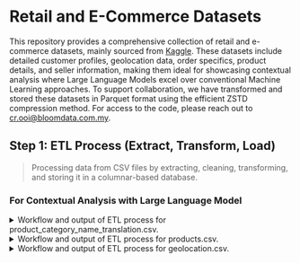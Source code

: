 # Retail and E-Commerce Datasets

This repository provides a comprehensive collection of retail and e-commerce datasets, mainly sourced from [Kaggle](https://www.kaggle.com/datasets/olistbr/brazilian-ecommerce). These datasets include detailed customer profiles, geolocation data, order specifics, product details, and seller information, making them ideal for showcasing contextual analysis where Large Language Models excel over conventional Machine Learning approaches. To support collaboration, we have transformed and stored these datasets in Parquet format using the efficient ZSTD compression method. For access to the code, please reach out to cr.ooi@bloomdata.com.my.

## Step 1: ETL Process (Extract, Transform, Load)

> Processing data from CSV files by extracting, cleaning, transforming, and storing it in a columnar-based database.

### For Contextual Analysis with Large Language Model

<details>
<summary>
Workflow and output of ETL process for product_category_name_translation.csv.
</summary>

- Checking data type consistency, missing values, and duplicate values before processing.
  > - The `product_category_name_translation.csv` file has no missing values and duplicate values across all columns.
  > - No missing values were found, but further checks for data integrity are necessary.
  > - Below is the summary of data types, missing, and duplicate values before processing.
    
  ```sql
  +---+-------------------------------+-----------+----------------+------------------+
  |   | Column                        | Data Type | Missing Values | Duplicate Values |
  +---+-------------------------------+-----------+----------------+------------------+
  | 0 | product_category_name         | object    | 0              | 0                |
  | 1 | product_category_name_english | object    | 0              | 0                |
  +---+-------------------------------+-----------+----------------+------------------+
  ```

- Checking and converting columns to object data type to enable replacement of empty strings, null values, and 'nan' values with 'Unknown'.
  > - Column: `product_category_name` already in object data type.
  > - Column: `product_category_name_english` already in object data type.

- Checking and replacing empty strings, null values, and 'nan' values in each object column with 'Unknown'.
  > - No empty strings, null values, or 'nan' values found in column: `product_category_name`.
  > - No empty strings, null values, or 'nan' values found in column: `product_category_name_english`.

- Checking and normalizing text with diacritics and special characters in each object column.
  > - No text with diacritics and special characters found in column: `product_category_name`.
  > - No text with diacritics and special characters found in column: `product_category_name_english`.

- All columns are unique and clean. As they will be merged with the `products` DataFrame, no additional data transformation is needed.

- Below are the first 3 rows of the `llm_product_category_name_translation` table after processing and storing in the database.
  > - The complete table is available in `llm_product_category_name_translation.parquet`.

  ```sql
  +---+------------------------+-------------------------------+
  |   | product_category_name  | product_category_name_english |
  +---+------------------------+-------------------------------+
  | 0 | beleza_saude           | health_beauty                 |
  | 1 | informatica_acessorios | computers_accessories         |
  | 2 | automotivo             | auto                          |
  +---+------------------------+-------------------------------+
  ```
<br>
</details>

<details>
<summary>
Workflow and output of ETL process for products.csv.
</summary>

- Checking data type consistency, missing values, and duplicate values before processing.
  > - The `products.csv` file has some missing values and contains duplicate values in most of the columns.
  > - Below is the summary of data types, missing, and duplicate values before processing.

  ```sql
  +---+----------------------------+-----------+----------------+------------------+
  |   | Column                     | Data Type | Missing Values | Duplicate Values |
  +---+----------------------------+-----------+----------------+------------------+
  | 0 | product_id                 | object    | 0              | 0                |
  | 1 | product_category_name      | object    | 610            | 32877            |
  | 2 | product_name_lenght        | float64   | 610            | 32884            |
  | 3 | product_description_lenght | float64   | 610            | 29990            |
  | 4 | product_photos_qty         | float64   | 610            | 32931            |
  | 5 | product_weight_g           | float64   | 2              | 30746            |
  | 6 | product_length_cm          | float64   | 2              | 32851            |
  | 7 | product_height_cm          | float64   | 2              | 32848            |
  | 8 | product_width_cm           | float64   | 2              | 32855            |
  +---+----------------------------+-----------+----------------+------------------+
  ```

- Merge `products` DataFrame with `llm_product_category_name_translation` table to update product category names from Portugues to English.

- Checking data type consistency, missing values, and duplicate values after joining.
  > - The merged DataFrame shows an increase in missing and duplicate values, particularly in the `product_category_name_english` column.
  > - Below is the summary of data types, missing, and duplicate values after joining.

  ```sql
  +---+-------------------------------+-----------+----------------+------------------+
  |   | Column                        | Data Type | Missing Values | Duplicate Values |
  +---+-------------------------------+-----------+----------------+------------------+
  | 0 | product_id                    | object    | 0              | 0                |
  | 1 | product_category_name_english | object    | 623            | 32879            |
  | 2 | product_name_lenght           | float64   | 610            | 32884            |
  | 3 | product_description_lenght    | float64   | 610            | 29990            |
  | 4 | product_photos_qty            | float64   | 610            | 32931            |
  | 5 | product_weight_g              | float64   | 2              | 30746            |
  | 6 | product_length_cm             | float64   | 2              | 32851            |
  | 7 | product_height_cm             | float64   | 2              | 32848            |
  | 8 | product_width_cm              | float64   | 2              | 32855            |
  +---+-------------------------------+-----------+----------------+------------------+
  ```

- Checking and converting columns to object data type to enable replacement of empty strings, null values, and 'nan' values with 'Unknown'.
  > - Column: `product_id` already in object data type.
  > - Column: `product_category_name_english` already in object data type.
  > - Converted column: `product_name_lenght` from float64 to object data type.
  > - Converted column: `product_description_lenght` from float64 to object data type.
  > - Converted column: `product_photos_qty` from float64 to object data type.
  > - Converted column: `product_weight_g` from float64 to object data type.
  > - Converted column: `product_length_cm` from float64 to object data type.
  > - Converted column: `product_height_cm` from float64 to object data type.
  > - Converted column: `product_width_cm` from float64 to object data type.

- Checking data type consistency, missing values, and duplicate values after converting data types.
  > - The DataFrame now shows missing values only in the `product_category_name_english` column. Duplicate values remain the same.
  > - There is a need to check further for data integrity.
  > - Below is the summary of data types, missing, and duplicate values after converting data types.

  ```sql
  +---+-------------------------------+-----------+----------------+------------------+
  |   | Column                        | Data Type | Missing Values | Duplicate Values |
  +---+-------------------------------+-----------+----------------+------------------+
  | 0 | product_id                    | object    | 0              | 0                |
  | 1 | product_category_name_english | object    | 623            | 32879            |
  | 2 | product_name_lenght           | object    | 0              | 32884            |
  | 3 | product_description_lenght    | object    | 0              | 29990            |
  | 4 | product_photos_qty            | object    | 0              | 32931            |
  | 5 | product_weight_g              | object    | 0              | 30746            |
  | 6 | product_length_cm             | object    | 0              | 32851            |
  | 7 | product_height_cm             | object    | 0              | 32848            |
  | 8 | product_width_cm              | object    | 0              | 32855            |
  +---+-------------------------------+-----------+----------------+------------------+
  ```

- Checking and replacing empty strings, null values, and 'nan' values in each object column with 'Unknown'.
  > - No empty strings, null values, or 'nan' values found in column: `product_id`.
  > - Empty strings, null values, or 'nan' values found in column: `product_category_name_english`. Replaced with 'Unknown'.
  > - Empty strings, null values, or 'nan' values found in column: `product_name_lenght`. Replaced with 'Unknown'.
  > - Empty strings, null values, or 'nan' values found in column: `product_description_lenght`. Replaced with 'Unknown'.
  > - Empty strings, null values, or 'nan' values found in column: `product_photos_qty`. Replaced with 'Unknown'.
  > - Empty strings, null values, or 'nan' values found in column: `product_weight_g`. Replaced with 'Unknown'.
  > - Empty strings, null values, or 'nan' values found in column: `product_length_cm`. Replaced with 'Unknown'.
  > - Empty strings, null values, or 'nan' values found in column: `product_height_cm`. Replaced with 'Unknown'.
  > - Empty strings, null values, or 'nan' values found in column: `product_width_cm`. Replaced with 'Unknown'.

- Checking and normalizing text with diacritics and special characters in each object column.
  > - No text with diacritics and special characters found in column: `product_id`.
  > - No text with diacritics and special characters found in column: `product_category_name_english`.
  > - No text with diacritics and special characters found in column: `product_name_lenght`.
  > - No text with diacritics and special characters found in column: `product_description_lenght`.
  > - No text with diacritics and special characters found in column: `product_photos_qty`.
  > - No text with diacritics and special characters found in column: `product_weight_g`.
  > - No text with diacritics and special characters found in column: `product_length_cm`.
  > - No text with diacritics and special characters found in column: `product_height_cm`.
  > - No text with diacritics and special characters found in column: `product_width_cm`.

- Checking the validity of duplicate values
  > - First 3 duplicate entries in column: `product_category_name_english`:
  
  ```sql
  +---+-------------------------------+------------------+
  |   | product_category_name_english | duplicates_count |
  +---+-------------------------------+------------------+
  | 0 | baby                          | 918              |
  | 1 | musical_instruments           | 288              |
  | 2 | furniture_decor               | 2656             |
  +---+-------------------------------+------------------+
  ```

  > - First 3 duplicate entries in column: `product_name_lenght`:

  ```sql
  +---+---------------------+------------------+
  |   | product_name_lenght | duplicates_count |
  +---+---------------------+------------------+
  | 0 | 56.0                | 1674             |
  | 1 | 59.0                | 2024             |
  | 2 | 56.0                | 1674             |
  +---+---------------------+------------------+
  ```

  > - First 3 duplicate entries in column: `product_description_lenght`:

  ```sql
  +---+----------------------------+------------------+
  |   | product_description_lenght | duplicates_count |
  +---+----------------------------+------------------+
  | 0 | 206.0                      | 24               |
  | 1 | 509.0                      | 39               |
  | 2 | 402.0                      | 34               |
  +---+----------------------------+------------------+
  ```

  > - First 3 duplicate entries in column: `product_photos_qty`

  ```sql
  +---+--------------------+------------------+
  |   | product_photos_qty | duplicates_count |
  +---+--------------------+------------------+
  | 0 | 1.0                | 16488            |
  | 1 | 1.0                | 16488            |
  | 2 | 1.0                | 16488            |
  +---+--------------------+------------------+
  ```

  > - First 3 duplicate entries in column: `product_weight_g`

  ```sql
  +---+------------------+------------------+
  |   | product_weight_g | duplicates_count |
  +---+------------------+------------------+
  | 0 | 600.0            | 956              |
  | 1 | 200.0            | 2083             |
  | 2 | 400.0            | 1205             |
  +---+------------------+------------------+
  ```

  > - First 3 duplicate entries in column: `product_length_cm`

  ```sql
  +---+-------------------+------------------+
  |   | product_length_cm | duplicates_count |
  +---+-------------------+------------------+
  | 0 | 16.0              | 5519             |
  | 1 | 17.0              | 1309             |
  | 2 | 17.0              | 1309             |
  +---+-------------------+------------------+
  ```

  > - First 3 duplicate entries in column: `product_height_cm`

  ```sql
  +---+-------------------+------------------+
  |   | product_height_cm | duplicates_count |
  +---+-------------------+------------------+
  | 0 | 10.0              | 2547             |
  | 1 | 10.0              | 2547             |
  | 2 | 7.0               | 1234             |
  +---+-------------------+------------------+
  ```

  > - First 3 duplicate entries in column: `product_width_cm`

  ```sql
  +---+------------------+------------------+
  |   | product_width_cm | duplicates_count |
  +---+------------------+------------------+
  | 0 | 17.0             | 1117             |
  | 1 | 13.0             | 1132             |
  | 2 | 17.0             | 1117             |
  +---+------------------+------------------+
  ```

- Checking data type consistency, missing values, and duplicate values after data cleaning.
  > - The DataFrame now shows no missing values. Duplicate values remain the same.
  > - The duplicate values are acceptable since `product_id` is unique in this case.
  > - Below is the summary of data types, missing, and duplicate values after data cleaning.

  ```sql
  +---+-------------------------------+-----------+----------------+------------------+
  |   | Column                        | Data Type | Missing Values | Duplicate Values |
  +---+-------------------------------+-----------+----------------+------------------+
  | 0 | product_id                    | object    | 0              | 0                |
  | 1 | product_category_name_english | object    | 0              | 32879            |
  | 2 | product_name_lenght           | object    | 0              | 32884            |
  | 3 | product_description_lenght    | object    | 0              | 29990            |
  | 4 | product_photos_qty            | object    | 0              | 32931            |
  | 5 | product_weight_g              | object    | 0              | 30746            |
  | 6 | product_length_cm             | object    | 0              | 32851            |
  | 7 | product_height_cm             | object    | 0              | 32848            |
  | 8 | product_width_cm              | object    | 0              | 32855            |
  +---+-------------------------------+-----------+----------------+------------------+
  ```

- Below are the first 3 rows of the `llm_products` table after processing and storing in the database.
  > - The complete table is available in `llm_products.parquet`.

  ```sql
  +---+----------------------------------+-------------------------------+---------------------+----------------------------+--------------------+------------------+-------------------+-------------------+------------------+
  |   | product_id                       | product_category_name_english | product_name_lenght | product_description_lenght | product_photos_qty | product_weight_g | product_length_cm | product_height_cm | product_width_cm |
  +---+----------------------------------+-------------------------------+---------------------+----------------------------+--------------------+------------------+-------------------+-------------------+------------------+
  | 0 | 1e9e8ef04dbcff4541ed26657ea517e5 | perfumery                     | 40.0                | 287.0                      | 1.0                | 225.0            | 16.0              | 10.0              | 14.0             |
  | 1 | 3aa071139cb16b67ca9e5dea641aaa2f | art                           | 44.0                | 276.0                      | 1.0                | 1000.0           | 30.0              | 18.0              | 20.0             |
  | 2 | 96bd76ec8810374ed1b65e291975717f | sports_leisure                | 46.0                | 250.0                      | 1.0                | 154.0            | 18.0              | 9.0               | 15.0             |
  +---+----------------------------------+-------------------------------+---------------------+----------------------------+--------------------+------------------+-------------------+-------------------+------------------+
  ```
<br>
</details>

<details>
<summary>
Workflow and output of ETL process for geolocation.csv.
</summary>

- Checking data type consistency, missing values, and duplicate values before processing.
  > - The `geolocation.csv` file has no missing values but contains duplicate values in all columns.
  > - Below is the summary of data types, missing, and duplicate values before processing.

  ```sql
  +---+-----------------------------+-----------+----------------+------------------+
  |   | Column                      | Data Type | Missing Values | Duplicate Values |
  +---+-----------------------------+-----------+----------------+------------------+
  | 0 | geolocation_zip_code_prefix | int64     | 0              | 981148           |
  | 1 | geolocation_lat             | float64   | 0              | 282803           |
  | 2 | geolocation_lng             | float64   | 0              | 282550           |
  | 3 | geolocation_city            | object    | 0              | 992152           |
  | 4 | geolocation_state           | object    | 0              | 1000136          |
  +---+-----------------------------+-----------+----------------+------------------+
  ```

- Performed group by operation on `geolocation_zip_code_prefix`, `geolocation_city`, and `geolocation_state`, calculated the mean for `geolocation_lat` and `geolocation_lng`, and renamed these columns to `geolocation_lat_mean` and `geolocation_lng_mean` respectively.
  
- Checking data type consistency, missing values, and duplicate values after grouping by operation and mean calculation.
  > - The grouped by DataFrame with mean calculation shows reduced duplicate values.
  > - Below is the summary of data types, missing, and duplicate values after grouping by operation and mean calculation.
  
  ```sql
  +---+-----------------------------+-----------+----------------+------------------+
  |   | Column                      | Data Type | Missing Values | Duplicate Values |
  +---+-----------------------------+-----------+----------------+------------------+
  | 0 | geolocation_zip_code_prefix | int64     | 0              | 8897             |
  | 1 | geolocation_lat_mean        | float64   | 0              | 61               |
  | 2 | geolocation_lng_mean        | float64   | 0              | 61               |
  | 3 | geolocation_city            | object    | 0              | 19901            |
  | 4 | geolocation_state           | object    | 0              | 27885            |
  +---+-----------------------------+-----------+----------------+------------------+
  ```

- Inspecting the grouped by DataFrame with mean calculation
  > - The grouped by DataFrame with mean calculation highlights inconsistencies in the `geolocation_city` column due to uncleaned data. Variations like `sao paulo` and `são paulo` indicate the reason why duplicate values exist even we have grouped by the DataFrame with mean calculation.
  > - Below is the first 3 rows of the grouped by DataFrame with mean calculation.
  
  ```sql
  +---+-----------------------------+----------------------+----------------------+------------------+-------------------+
  |   | geolocation_zip_code_prefix | geolocation_lat_mean | geolocation_lng_mean | geolocation_city | geolocation_state |
  +---+-----------------------------+----------------------+----------------------+------------------+-------------------+
  | 0 | 1001                        | -23.550214793274414  | -46.634018776332134  | sao paulo        | SP                |
  | 1 | 1001                        | -23.549997981678136  | -46.63406019929013   | são paulo        | SP                |
  | 2 | 1002                        | -23.548437764688757  | -46.63512916227373   | sao paulo        | SP                |
  +---+-----------------------------+----------------------+----------------------+------------------+-------------------+
  ```

  > - Additionally, there are 8011 unique values in `geolocation_city` column, including the variances.
  > - Below shows the first 20 unique values from the `geolocation_city` column of the grouped by DataFrame with mean calculation.
  ```sql
  Unique values in 'geolocation_city' column: 8011
  +----+------------------------+
  |    | geolocation_city       |
  +----+------------------------+
  | 0  | sao paulo              |
  | 1  | são paulo              |
  | 2  | sao bernardo do campo  |
  | 3  | jundiaí                |
  | 4  | taboão da serra        |
  | 5  | sãopaulo               |
  | 6  | sp                     |
  | 7  | sa£o paulo             |
  | 8  | sao jose dos campos    |
  | 9  | osasco                 |
  | 10 | carapicuiba            |
  | 11 | carapicuíba            |
  | 12 | barueri                |
  | 13 | santana de parnaiba    |
  | 14 | santana de parnaíba    |
  | 15 | pirapora do bom jesus  |
  | 16 | jandira                |
  | 17 | itapevi                |
  | 18 | cotia                  |
  | 19 | vargem grande paulista |
  +----+------------------------+
  ```

- Since the original Kaggle repository lacks a complete list of official Brazilian city names, we will utilize OpenAI to refine the `geolocation_city` to `refined_geolocation_city`.
  > - Processing the `list_braziliancities.csv` with embeddings and storing in the database.
  > - Below are the first 3 rows of the `llm_brazil_city_names` table after processing and storing in the database.
  > - The complete table is available in `llm_brazil_city_names.parquet`.

```sql
```

<br>
</details>
